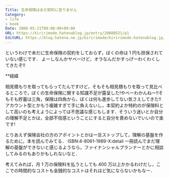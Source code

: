 ```yaml
---
Title: 生命保険はまだ契約に至りません
Category:
- life
- book
Date: 2008-05-21T00:00:00+09:00
URL: https://kiririmode.hatenablog.jp/entry/20080521/p1
EditURL: https://blog.hatena.ne.jp/kiririmode/kiririmode.hatenablog.jp/atom/entry/8454420450078214865
---
```



というわけで未だに生命保険の契約をしておらず，ぼくの命は 1 円も担保されていない感じです．
よーしなんかヤベーけど，オラなんだかすっげーわくわくしてきたぞ!!

**経緯

相見積もりを取ってもらってたんですけど，そもそも相見積もりを取って見比べるところで，ぼくの生命保険に関する知識不足が露呈した!やべーわかんねー!!そもそも貯蓄は三角，保険は四角から，ぼくは何も進歩してない気さえしてきた!!
アカウント型とかもう複雑すぎて手に負えないし，本契約よか特約のが保険料として高いのも考えようによっては不思議な感じもします．そういう迷いとか自分の理解不足とかは，全部不信感ということにすると自分を責めないでいいので楽です!


とりあえず保険会社の方のアポイントとかは一旦ストップして，理解の基盤を作るために，本を読んでみてる．
ISBN:4-8061-1989-X:detail
一冊読んでまだ理解の基盤ができないと感じるようなら，ファイナンシャルプランナーとかに相談してみるのもありかもしれないなと．


考えてみれば，月 1 万の保険料を払うとしても 400 万以上かかるわけだし，ここでの時間的なコストも金銭的なコストはそれほど気にならないかもなー．
